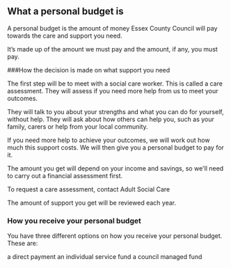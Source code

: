 ## What a personal budget is

A personal budget is the amount of money Essex County Council will pay towards the care and support you need.

It’s made up of the amount we must pay and the amount, if any, you must pay.

###How the decision is made on what support you need

The first step will be to meet with a social care worker. This is called a care assessment. They will assess if you need more help from us to meet your outcomes.

They will talk to you about your strengths and what you can do for yourself, without help. They will ask about how others can help you, such as your family, carers or help from your local community.

If you need more help to achieve your outcomes, we will work out how much this support costs. We will then give you a personal budget to pay for it.

The amount you get will depend on your income and savings, so we'll need to carry out a financial assessment first.

To request a care assessment, contact Adult Social Care

The amount of support you get will be reviewed each year.

### How you receive your personal budget

You have three different options on how you receive your personal budget. These are:

a direct payment
an individual service fund
a council managed fund
